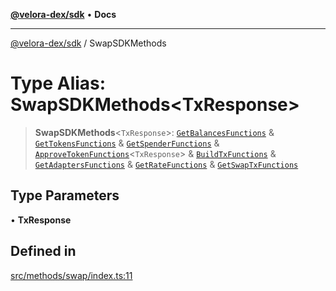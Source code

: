 [**@velora-dex/sdk**](../README.md) • **Docs**

***

[@velora-dex/sdk](../globals.md) / SwapSDKMethods

# Type Alias: SwapSDKMethods\<TxResponse\>

> **SwapSDKMethods**\<`TxResponse`\>: [`GetBalancesFunctions`](GetBalancesFunctions.md) & [`GetTokensFunctions`](GetTokensFunctions.md) & [`GetSpenderFunctions`](GetSpenderFunctions.md) & [`ApproveTokenFunctions`](ApproveTokenFunctions.md)\<`TxResponse`\> & [`BuildTxFunctions`](BuildTxFunctions.md) & [`GetAdaptersFunctions`](GetAdaptersFunctions.md) & [`GetRateFunctions`](GetRateFunctions.md) & [`GetSwapTxFunctions`](GetSwapTxFunctions.md)

## Type Parameters

• **TxResponse**

## Defined in

[src/methods/swap/index.ts:11](https://github.com/VeloraDEX/sdk/blob/master/src/methods/swap/index.ts#L11)
